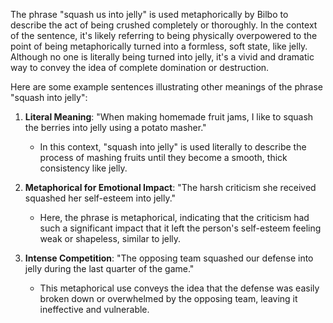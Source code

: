 The phrase "squash us into jelly" is used metaphorically by Bilbo to describe the act of being crushed completely or thoroughly. In the context of the sentence, it's likely referring to being physically overpowered to the point of being metaphorically turned into a formless, soft state, like jelly. Although no one is literally being turned into jelly, it's a vivid and dramatic way to convey the idea of complete domination or destruction.

Here are some example sentences illustrating other meanings of the phrase "squash into jelly":

1. **Literal Meaning**: "When making homemade fruit jams, I like to squash the berries into jelly using a potato masher."
   - In this context, "squash into jelly" is used literally to describe the process of mashing fruits until they become a smooth, thick consistency like jelly.

2. **Metaphorical for Emotional Impact**: "The harsh criticism she received squashed her self-esteem into jelly."
   - Here, the phrase is metaphorical, indicating that the criticism had such a significant impact that it left the person's self-esteem feeling weak or shapeless, similar to jelly.

3. **Intense Competition**: "The opposing team squashed our defense into jelly during the last quarter of the game."
   - This metaphorical use conveys the idea that the defense was easily broken down or overwhelmed by the opposing team, leaving it ineffective and vulnerable.